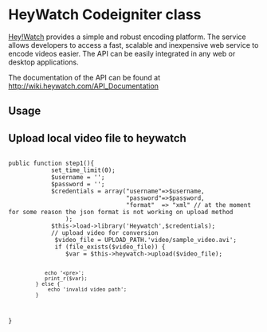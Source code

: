 HeyWatch Codeigniter  class
=============

[Hey!Watch](http://heywatch.com) provides a simple and robust encoding platform. The service allows developers to access a fast, scalable and inexpensive web service to encode videos easier. The API can be easily integrated in any web or desktop applications.

The documentation of the API can be found at http://wiki.heywatch.com/API_Documentation

Usage
-------------

## Upload local video file to heywatch

<code>
public function step1(){
            set_time_limit(0);
            $username = '';
            $password = '';
            $credentials = array("username"=>$username,
                                 "password"=>$password,
                                 "format"  => "xml" // at the moment for some reason the json format is not working on upload method
                );
            $this->load->library('Heywatch',$credentials);
            // upload video for conversion
             $video_file = UPLOAD_PATH.'video/sample_video.avi';
             if (file_exists($video_file)) {
                $var = $this->heywatch->upload($video_file);

                echo '<pre>';
                print_r($var);
             } else {
                 echo 'invalid video path';
             }
}
</code>     
        
